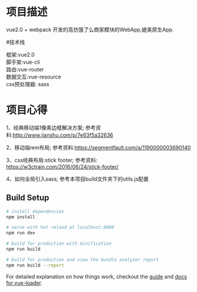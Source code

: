 # 项目描述

 vue2.0 + webpack 开发的高仿饿了么商家模块的WebApp,媲美原生App.

#技术栈

 框架:vue2.0     
 脚手架:vue-cli       
 路由:vue-router       
 数据交互:vue-resource      
 css预处理器: sass 

# 项目心得
  
 1、经典移动端1像素边框解决方案; 参考资料:http://www.jianshu.com/p/7e63f5a32636

 2、移动端rem布局; 参考资料:https://segmentfault.com/a/1190000003690140

 3、css经典布局:stick footer; 参考资料: https://w3ctrain.com/2016/06/24/stick-footer/

 4、如何全局引入sass; 参考本项目build文件夹下的utils.js配置


## Build Setup

``` bash
# install dependencies
npm install

# serve with hot reload at localhost:8080
npm run dev

# build for production with minification
npm run build

# build for production and view the bundle analyzer report
npm run build --report
```

For detailed explanation on how things work, checkout the [guide](http://vuejs-templates.github.io/webpack/) and [docs for vue-loader](http://vuejs.github.io/vue-loader).

